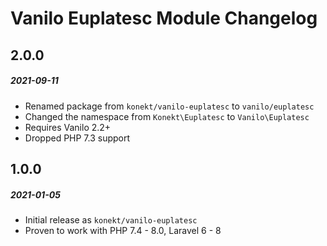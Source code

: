# Vanilo Euplatesc Module Changelog

## 2.0.0
##### 2021-09-11

- Renamed package from `konekt/vanilo-euplatesc` to `vanilo/euplatesc`
- Changed the namespace from `Konekt\Euplatesc` to `Vanilo\Euplatesc`
- Requires Vanilo 2.2+
- Dropped PHP 7.3 support

## 1.0.0
##### 2021-01-05

- Initial release as `konekt/vanilo-euplatesc`
- Proven to work with PHP 7.4 - 8.0, Laravel 6 - 8
